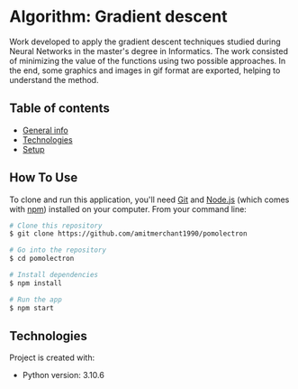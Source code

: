 # Algorithm: Gradient descent

Work developed to apply the gradient descent techniques studied during Neural Networks in the master's degree in Informatics. The work consisted of minimizing the value of the functions using two possible approaches. In the end, some graphics and images in gif format are exported, helping to understand the method.

## Table of contents
* [General info](#general-info)
* [Technologies](#technologies)
* [Setup](#setup)


## How To Use

To clone and run this application, you'll need [Git](https://git-scm.com) and [Node.js](https://nodejs.org/en/download/) (which comes with [npm](http://npmjs.com)) installed on your computer. From your command line:

```bash
# Clone this repository
$ git clone https://github.com/amitmerchant1990/pomolectron

# Go into the repository
$ cd pomolectron

# Install dependencies
$ npm install

# Run the app
$ npm start
```


## Technologies
Project is created with:
* Python version: 3.10.6
	
